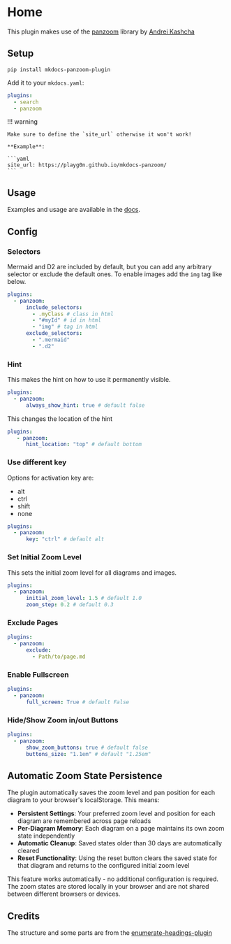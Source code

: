 # Home

This plugin makes use of the [panzoom](https://github.com/anvaka/panzoom) library by [Andrei Kashcha](https://github.com/anvaka)

## Setup

`pip install mkdocs-panzoom-plugin`

Add it to your `mkdocs.yaml`:

```yaml
plugins:
  - search
  - panzoom

```

!!! warning

    Make sure to define the `site_url` otherwise it won't work!

    **Example**:

    ```yaml
    site_url: https://playg0n.github.io/mkdocs-panzoom/
    ```

## Usage

Examples and usage are available in the [docs](https://playg0n.github.io/mkdocs-panzoom/).

## Config

### Selectors

Mermaid and D2 are included by default, but you can add any arbitrary selector or exclude the default ones.
To enable images add the `img` tag like below.

```yaml
plugins:
  - panzoom:
      include_selectors:
        - .myClass # class in html
        - "#myId" # id in html
        - "img" # tag in html
      exclude_selectors:
        - ".mermaid"
        - ".d2"
```

### Hint

This makes the hint on how to use it permanently visible.

```yaml
plugins:
  - panzoom:
      always_show_hint: true # default false
```

This changes the location of the hint

```yaml
plugins:
   - panzoom:
      hint_location: "top" # default bottom
```

### Use different key

Options for activation key are:

- alt
- ctrl
- shift
- none

```yaml
plugins:
  - panzoom:
      key: "ctrl" # default alt
```

### Set Initial Zoom Level

This sets the initial zoom level for all diagrams and images.

```yaml
plugins:
  - panzoom:
      initial_zoom_level: 1.5 # default 1.0
      zoom_step: 0.2 # default 0.3
```

### Exclude Pages

```yaml
plugins:
  - panzoom:
      exclude:
        - Path/to/page.md
```

### Enable Fullscreen

```yaml
plugins:
  - panzoom:
      full_screen: True # default False
```

### Hide/Show Zoom in/out Buttons

```yaml
plugins:
  - panzoom:
      show_zoom_buttons: true # default false
      buttons_size: "1.1em" # default "1.25em"
```

## Automatic Zoom State Persistence

The plugin automatically saves the zoom level and pan position for each diagram to your browser's localStorage. This means:

- **Persistent Settings**: Your preferred zoom level and position for each diagram are remembered across page reloads
- **Per-Diagram Memory**: Each diagram on a page maintains its own zoom state independently
- **Automatic Cleanup**: Saved states older than 30 days are automatically cleared
- **Reset Functionality**: Using the reset button clears the saved state for that diagram and returns to the configured initial zoom level

This feature works automatically - no additional configuration is required. The zoom states are stored locally in your browser and are not shared between different browsers or devices.

## Credits

The structure and some parts are from the [enumerate-headings-plugin](https://github.com/timvink/mkdocs-enumerate-headings-plugin)
